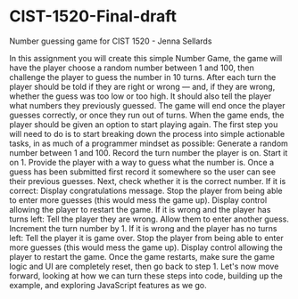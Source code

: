 # CIST-1520-Final-draft
Number guessing game for CIST 1520 - Jenna Sellards

In this assignment you will create this simple Number Game, the game will have the player choose a random number between 1 and 100, then challenge the player to guess the number in 10 turns. After each turn the player should be told if they are right or wrong — and, if they are wrong, whether the guess was too low or too high. It should also tell the player what numbers they previously guessed. The game will end once the player guesses correctly, or once they run out of turns. When the game ends, the player should be given an option to start playing again.
The first step you will need to do is to start breaking down the process into simple actionable tasks, in as much of a programmer mindset as possible:
Generate a random number between 1 and 100.
Record the turn number the player is on. Start it on 1.
Provide the player with a way to guess what the number is.
Once a guess has been submitted first record it somewhere so the user can see their previous guesses.
Next, check whether it is the correct number.
If it is correct:
    Display congratulations message.
    Stop the player from being able to enter more guesses (this would mess the game up).
    Display control allowing the player to restart the game.
If it is wrong and the player has turns left:
    Tell the player they are wrong.
    Allow them to enter another guess.
    Increment the turn number by 1.
If it is wrong and the player has no turns left:
    Tell the player it is game over.
    Stop the player from being able to enter more guesses (this would mess the game up).
    Display control allowing the player to restart the game.
Once the game restarts, make sure the game logic and UI are completely reset, then go back to step 1.
Let's now move forward, looking at how we can turn these steps into code, building up the example, and exploring JavaScript features as we go. 
